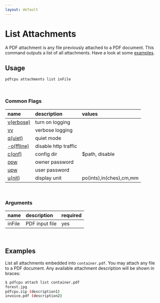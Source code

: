 ```yaml
---
layout: default
---
```


# List Attachments

A PDF attachment is any file previously attached to a PDF document. This command outputs a list of all attachments. Have a look at some [examples](#examples).

## Usage

```
pdfcpu attachments list inFile
```

<br>

### Common Flags

| name                                            | description     | values
|:------------------------------------------------|:----------------|:-------
| [v(erbose)](../getting_started/common_flags.md) | turn on logging |
| [vv](../getting_started/common_flags.md)        | verbose logging |
| [q(uiet)](../getting_started/common_flags.md)   | quiet mode      |
| [-o(ffline)](../getting_started/common_flags.md)| disable http traffic |                                 | 
| [c(onf)](../getting_started/common_flags.md)    | config dir      | $path, disable
| [opw](../getting_started/common_flags.md)       | owner password  |
| [upw](../getting_started/common_flags.md)       | user password   |
| [u(nit)](../getting_started/common_flags.md)    | display unit    | po(ints),in(ches),cm,mm


<br>

### Arguments

| name         | description         | required
|:-------------|:--------------------|:--------
| inFile       | PDF input file      | yes

<br>

## Examples

 List all attachments embedded into `container.pdf`. You may attach any file to a PDF document.
 Any available attachment description will be shown in braces:

```sh
$ pdfcpu attach list container.pdf
forest.jpg
pdfcpu.zip (description1)
invoice.pdf (description2)
```
